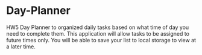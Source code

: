 # Day-Planner
HW5
Day Planner to organized daily tasks based on what time of day you need to complete them.  This application will allow tasks to be assigned to future times only.  You will be able to save your list to local storage to view at a later time.
